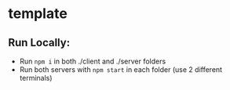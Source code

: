 # template

## Run Locally:

- Run ```npm i``` in both ./client and ./server folders
- Run both servers with ```npm start``` in each folder (use 2 different terminals)
